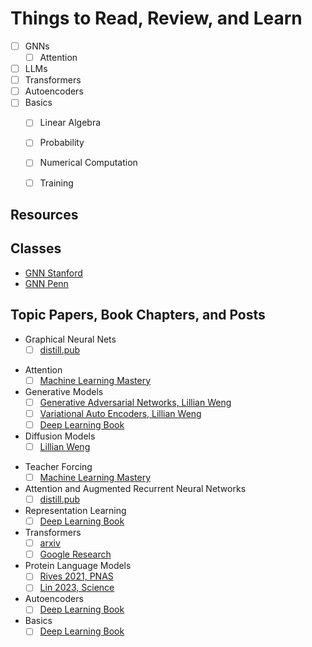 # Things to Read, Review, and Learn

- [ ] GNNs
	- [ ] Attention
- [ ] LLMs
- [ ] Transformers
- [ ] Autoencoders
- [ ] Basics
	- [ ] Linear Algebra
	- [ ] Probability
	- [ ] Numerical Computation
	- [ ] Training


## Resources

## Classes

- [GNN Stanford](https://web.stanford.edu/class/cs224w/)
- [GNN Penn](https://gnn.seas.upenn.edu/)

## Topic Papers, Book Chapters, and Posts

* Graphical Neural Nets
	* [ ] [distill.pub](https://distill.pub/2021/gnn-intro/#graph-attention-networks)
- Attention
	- [ ] [Machine Learning Mastery](https://machinelearningmastery.com/the-attention-mechanism-from-scratch/)
- Generative Models
	- [ ] [Generative Adversarial Networks, Lillian Weng](https://lilianweng.github.io/posts/2017-08-20-gan/)
	- [ ] [Variational Auto Encoders, Lillian Weng](https://lilianweng.github.io/posts/2018-08-12-vae/)
	- [ ] [Deep Learning Book](https://www.deeplearningbook.org/contents/generative_models.html)
- Diffusion Models
	- [ ] [Lillian Weng](https://lilianweng.github.io/posts/2021-07-11-diffusion-models/?utm_source=pocket_saves)
* Teacher Forcing
	* [ ] [Machine Learning Mastery](https://machinelearningmastery.com/teacher-forcing-for-recurrent-neural-networks/)
* Attention and Augmented Recurrent Neural Networks
	* [ ] [distill.pub](https://distill.pub/2016/augmented-rnns/)
* Representation Learning
	* [ ] [Deep Learning Book](https://www.deeplearningbook.org/contents/representation.html)
* Transformers
	* [ ] [arxiv](https://arxiv.org/abs/2304.10557)
	* [ ] [Google Research](https://blog.research.google/2017/08/transformer-novel-neural-network.html)
* Protein Language Models
	* [ ] [Rives 2021, PNAS](https://www.pnas.org/doi/epdf/10.1073/pnas.2016239118)
	* [ ] [Lin 2023, Science](https://www.science.org/doi/10.1126/science.ade2574)
* Autoencoders
	* [ ] [Deep Learning Book](https://www.deeplearningbook.org/contents/autoencoders.html)
* Basics
	* [ ] [Deep Learning Book](https://www.deeplearningbook.org/)
